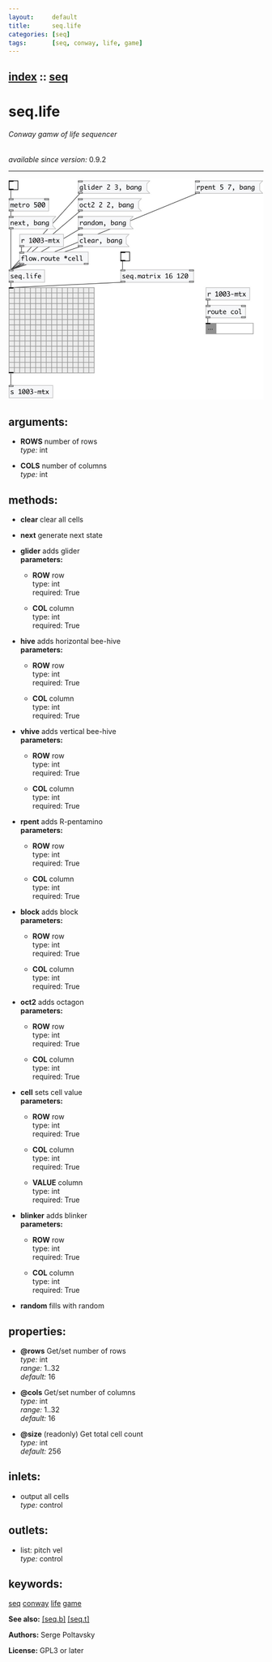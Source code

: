 ```yaml
---
layout:     default
title:      seq.life
categories: [seq]
tags:       [seq, conway, life, game]
---
```

[index](index.html) :: [seq](category_seq.html)
---

# seq.life

###### Conway gamw of life sequencer

*available since version:* 0.9.2

---




[![example](../examples/img/seq.life.jpg)](../examples/pd/seq.life.pd)



## arguments:

* **ROWS**
number of rows<br>
_type:_ int<br>

* **COLS**
number of columns<br>
_type:_ int<br>



## methods:

* **clear**
clear all cells<br>

* **next**
generate next state<br>

* **glider**
adds glider<br>
  __parameters:__
  - **ROW** row<br>
    type: int <br>
    required: True <br>

  - **COL** column<br>
    type: int <br>
    required: True <br>

* **hive**
adds horizontal bee-hive<br>
  __parameters:__
  - **ROW** row<br>
    type: int <br>
    required: True <br>

  - **COL** column<br>
    type: int <br>
    required: True <br>

* **vhive**
adds vertical bee-hive<br>
  __parameters:__
  - **ROW** row<br>
    type: int <br>
    required: True <br>

  - **COL** column<br>
    type: int <br>
    required: True <br>

* **rpent**
adds R-pentamino<br>
  __parameters:__
  - **ROW** row<br>
    type: int <br>
    required: True <br>

  - **COL** column<br>
    type: int <br>
    required: True <br>

* **block**
adds block<br>
  __parameters:__
  - **ROW** row<br>
    type: int <br>
    required: True <br>

  - **COL** column<br>
    type: int <br>
    required: True <br>

* **oct2**
adds octagon<br>
  __parameters:__
  - **ROW** row<br>
    type: int <br>
    required: True <br>

  - **COL** column<br>
    type: int <br>
    required: True <br>

* **cell**
sets cell value<br>
  __parameters:__
  - **ROW** row<br>
    type: int <br>
    required: True <br>

  - **COL** column<br>
    type: int <br>
    required: True <br>

  - **VALUE** column<br>
    type: int <br>
    required: True <br>

* **blinker**
adds blinker<br>
  __parameters:__
  - **ROW** row<br>
    type: int <br>
    required: True <br>

  - **COL** column<br>
    type: int <br>
    required: True <br>

* **random**
fills with random<br>




## properties:

* **@rows** 
Get/set number of rows<br>
_type:_ int<br>
_range:_ 1..32<br>
_default:_ 16<br>

* **@cols** 
Get/set number of columns<br>
_type:_ int<br>
_range:_ 1..32<br>
_default:_ 16<br>

* **@size** (readonly)
Get total cell count<br>
_type:_ int<br>
_default:_ 256<br>



## inlets:

* output all cells<br>
_type:_ control



## outlets:

* list: pitch vel<br>
_type:_ control



## keywords:

[seq](keywords/seq.html)
[conway](keywords/conway.html)
[life](keywords/life.html)
[game](keywords/game.html)



**See also:**
[\[seq.b\]](seq.b.html)
[\[seq.t\]](seq.t.html)




**Authors:** Serge Poltavsky




**License:** GPL3 or later





